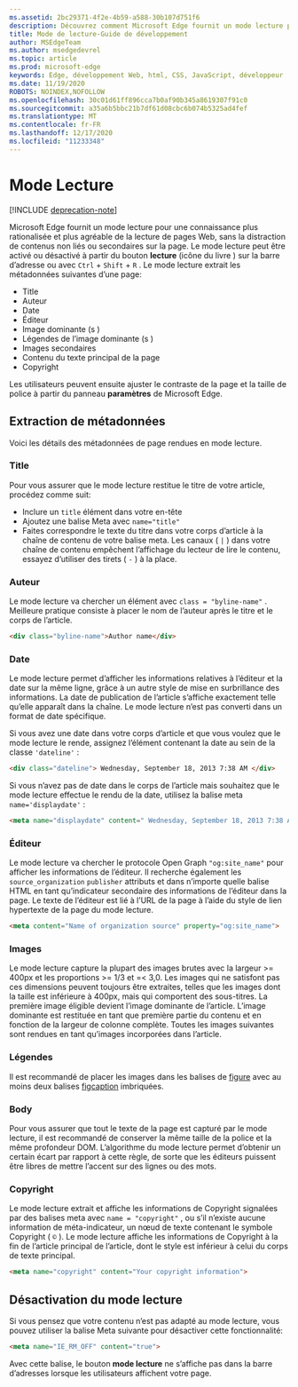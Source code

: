 ```yaml
---
ms.assetid: 2bc29371-4f2e-4b59-a588-30b107d751f6
description: Découvrez comment Microsoft Edge fournit un mode lecture pour les pages Web pour permettre la lecture de la version sans ajouter.
title: Mode de lecture-Guide de développement
author: MSEdgeTeam
ms.author: msedgedevrel
ms.topic: article
ms.prod: microsoft-edge
keywords: Edge, développement Web, html, CSS, JavaScript, développeur
ms.date: 11/19/2020
ROBOTS: NOINDEX,NOFOLLOW
ms.openlocfilehash: 30c01d61ff896cca7b0af90b345a8619307f91c0
ms.sourcegitcommit: a35a6b5bbc21b7df61d08cbc6b074b5325ad4fef
ms.translationtype: MT
ms.contentlocale: fr-FR
ms.lasthandoff: 12/17/2020
ms.locfileid: "11233348"
---
```

# Mode Lecture  

[!INCLUDE [deprecation-note](../../includes/legacy-edge-note.md)]  

Microsoft Edge fournit un mode lecture pour une connaissance plus rationalisée et plus agréable de la lecture de pages Web, sans la distraction de contenus non liés ou secondaires sur la page.  Le mode lecture peut être activé ou désactivé à partir du bouton **lecture** \(icône du livre \) sur la barre d’adresse ou avec `Ctrl` + `Shift` + `R` .  Le mode lecture extrait les métadonnées suivantes d’une page:  

*   Title
*   Auteur
*   Date
*   Éditeur
*   Image dominante (s \)
*   Légendes de l’image dominante (s \)
*   Images secondaires
*   Contenu du texte principal de la page
*   Copyright

Les utilisateurs peuvent ensuite ajuster le contraste de la page et la taille de police à partir du panneau **paramètres** de Microsoft Edge.  

## Extraction de métadonnées  

Voici les détails des métadonnées de page rendues en mode lecture.  

### Title  

Pour vous assurer que le mode lecture restitue le titre de votre article, procédez comme suit:  

*   Inclure un `title` élément dans votre en-tête  
*   Ajoutez une balise Meta avec `name="title"`  
*   Faites correspondre le texte du titre dans votre corps d’article à la chaîne de contenu de votre balise meta.  Les canaux \( `|` \) dans votre chaîne de contenu empêchent l’affichage du lecteur de lire le contenu, essayez d’utiliser des tirets \( `-` \) à la place.  

### Auteur  

Le mode lecture va chercher un élément avec `class = "byline-name"` .  Meilleure pratique consiste à placer le nom de l’auteur après le titre et le corps de l’article.  

```html
<div class="byline-name">Author name</div>
```  

### Date  

Le mode lecture permet d’afficher les informations relatives à l’éditeur et la date sur la même ligne, grâce à un autre style de mise en surbrillance des informations.  La date de publication de l’article s’affiche exactement telle qu’elle apparaît dans la chaîne.  Le mode lecture n’est pas converti dans un format de date spécifique.  

Si vous avez une date dans votre corps d’article et que vous voulez que le mode lecture le rende, assignez l’élément contenant la date au sein de la classe `'dateline'` :  

```html
<div class="dateline"> Wednesday, September 18, 2013 7:38 AM </div>
```  

Si vous n’avez pas de date dans le corps de l’article mais souhaitez que le mode lecture effectue le rendu de la date, utilisez la balise meta `name='displaydate'` :  

```html
<meta name="displaydate" content=" Wednesday, September 18, 2013 7:38 AM ">
```  

### Éditeur  

Le mode lecture va chercher le protocole Open Graph `"og:site_name"` pour afficher les informations de l’éditeur.  Il recherche également les `source_organization` `publisher` attributs et dans n’importe quelle balise HTML en tant qu’indicateur secondaire des informations de l’éditeur dans la page.  Le texte de l’éditeur est lié à l’URL de la page à l’aide du style de lien hypertexte de la page du mode lecture.  

```html
<meta content="Name of organization source" property="og:site_name">
```  

### Images  

Le mode lecture capture la plupart des images brutes avec la largeur >= 400px et les proportions >= 1/3 et =< 3,0.  Les images qui ne satisfont pas ces dimensions peuvent toujours être extraites, telles que les images dont la taille est inférieure à 400px, mais qui comportent des sous-titres.  La première image éligible devient l’image dominante de l’article.  L’image dominante est restituée en tant que première partie du contenu et en fonction de la largeur de colonne complète.  Toutes les images suivantes sont rendues en tant qu’images incorporées dans l’article.  

### Légendes  

Il est recommandé de placer les images dans les balises de [figure](https://developer.mozilla.org/docs/Web/HTML/Element/figure) avec au moins deux balises [figcaption](https://developer.mozilla.org/docs/Web/HTML/Element/figcaption) imbriquées.  

### Body  

Pour vous assurer que tout le texte de la page est capturé par le mode lecture, il est recommandé de conserver la même taille de la police et la même profondeur DOM.  L’algorithme du mode lecture permet d’obtenir un certain écart par rapport à cette règle, de sorte que les éditeurs puissent être libres de mettre l’accent sur des lignes ou des mots.  

### Copyright  

Le mode lecture extrait et affiche les informations de Copyright signalées par des balises meta avec `name = "copyright"` , ou s’il n’existe aucune information de méta-indicateur, un nœud de texte contenant le symbole Copyright \( `©` \).  Le mode lecture affiche les informations de Copyright à la fin de l’article principal de l’article, dont le style est inférieur à celui du corps de texte principal.  

```html
<meta name="copyright" content="Your copyright information">
```  

## Désactivation du mode lecture  

Si vous pensez que votre contenu n’est pas adapté au mode lecture, vous pouvez utiliser la balise Meta suivante pour désactiver cette fonctionnalité:  

```html
<meta name="IE_RM_OFF" content="true">
```  

Avec cette balise, le bouton **mode lecture** ne s’affiche pas dans la barre d’adresses lorsque les utilisateurs affichent votre page.  
